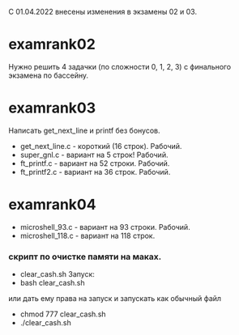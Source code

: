 С 01.04.2022 внесены изменения в экзамены 02 и 03.

# examrank02
Нужно решить 4 задачки (по сложности 0, 1, 2, 3) с финального экзамена по бассейну.

# examrank03
Написать get_next_line и printf без бонусов.
- get_next_line.c - короткий (16 строк). Рабочий.
- super_gnl.c - вариант на 5 строк! Рабочий.
- ft_printf.c - вариант на 52 строки. Рабочий.
- ft_printf2.c - вариант на 36 строк. Рабочий.

# examrank04
-  microshell_93.c - вариант на 93 строки. Рабочий.
-  microshell_118.c - вариант на 118 строк.

### скрипт по очистке памяти на маках.
- clear_cash.sh
Запуск:
- bash clear_cash.sh

или дать ему права на запуск и запускать как обычный файл

- chmod 777 clear_cash.sh
- ./clear_cash.sh
